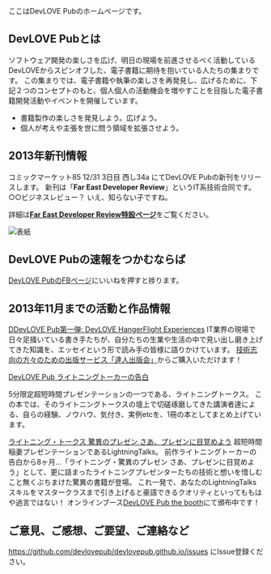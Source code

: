 ここはDevLOVE Pubのホームページです。

## DevLOVE Pubとは

ソフトウェア開発の楽しさを広げ、明日の現場を前進させるべく活動しているDevLOVEからスピンオフした、電子書籍に期待を抱いている人たちの集まりです。
この集まりでは、電子書籍や執筆の楽しさを再発見し、広げるために、下記２つのコンセプトのもと、個人個人の活動機会を増やすことを目指した電子書籍開発活動やイベントを開催しています。

- 書籍製作の楽しさを発見しよう。広げよう。
- 個人が考えや主張を世に問う領域を拡張させよう。

## 2013年新刊情報

コミックマーケット85 12/31 3日目 西し34a にてDevLOVE Pubの新刊をリリースします。
新刊は「**Far East Developer Review**」というIT系技術合同です。○○ビジネスレビュー？ いえ、知らない子ですね。

詳細は[**Far East Developer Review特設ページ**](https://github.com/devlovepub/devlovepub.github.io/wiki/Far-East-Developer-Review)をご覧ください。

![表紙](https://raw.github.com/devlovepub/devlovepub.github.io/master/wiki/images/Far-East-Developer-Review/FEDR_for_Web.png)

## DevLOVE Pubの速報をつかむならば

[DevLOVE PubのFBページ](https://www.facebook.com/devlovepub)にいいねを押すと捗ります。

## 2013年11月までの活動と作品情報

[DDevLOVE Pub第一弾: DevLOVE HangerFlight Experiences](https://github.com/devlovepub/devlovepub.github.io/wiki/DevLOVE-HangerFlight-Experiences)
IT業界の現場で日々足掻いている書き手たちが、自分たちの生業や生活の中で見い出し磨き上げてきた知識を、エッセイという形で読み手の皆様に語りかけています。
[技術志向の方々のための出版サービス「達人出版会」](http://tatsu-zine.com/books/hangerflight)からご購入いただけます！

[DevLOVE Pub ライトニングトーカーの告白](https://github.com/devlovepub/devlovepub.github.io/wiki/DevLOVE-Pub-%E3%83%A9%E3%82%A4%E3%83%88%E3%83%8B%E3%83%B3%E3%82%B0%E3%83%88%E3%83%BC%E3%82%AB%E3%83%BC%E3%81%AE%E5%91%8A%E7%99%BD)	

5分限定超短時間プレゼンテーションの一つである、ライトニングトークス。
この本では、そのライトニングトークスの壇上で切磋琢磨してきた講演者達による、自らの経験、ノウハウ、気付き、実例etcを、1冊の本としてまとめ上げています。

[ライトニング・トークス 驚異のプレゼン さあ、プレゼンに目覚めよう](https://github.com/devlovepub/devlovepub.github.io/wiki/%E3%83%A9%E3%82%A4%E3%83%88%E3%83%8B%E3%83%B3%E3%82%B0%E3%83%BB%E3%83%88%E3%83%BC%E3%82%AF%E3%82%B9-%E9%A9%9A%E7%95%B0%E3%81%AE%E3%83%97%E3%83%AC%E3%82%BC%E3%83%B3-%E3%81%95%E3%81%82%E3%80%81%E3%83%97%E3%83%AC%E3%82%BC%E3%83%B3%E3%81%AB%E7%9B%AE%E8%A6%9A%E3%82%81%E3%82%88%E3%81%86)
超短時間稲妻プレゼンテーションであるLightningTalks。
前作ライトニングトーカーの告白から8ヶ月…「ライトニング・驚異のプレゼン さあ、プレゼンに目覚めよう」として、更に詰まったライトニングプレゼンターたちの技術と想いを惜しむこと無くぶちまけた驚異の書籍が登場。
これ一発で、あなたのLightningTalksスキルをマスタークラスまで引き上げると豪語できるクオリティといってももはや過言ではない！
オンラインブース[DevLOVE Pub the booth](https://devlovepub.booth.pm/items/4379)にて頒布中です！

## ご意見、ご感想、ご要望、ご連絡など

https://github.com/devlovepub/devlovepub.github.io/issues にIssue登録ください。
